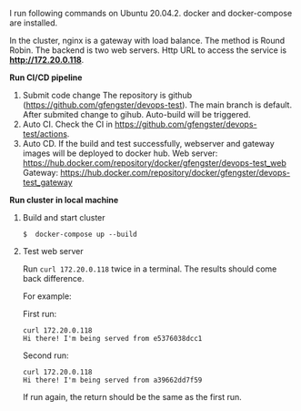 I run following commands on Ubuntu 20.04.2. docker and docker-compose are installed.

In the cluster, nginx is a gateway with load balance. The method is  Round Robin. The backend is two web servers. Http URL to access the service is **http://172.20.0.118**.

**Run CI/CD pipeline**

1.  Submit code change
    The repository is github (https://github.com/gfengster/devops-test). The main branch is default. After submited change to gihub. Auto-build will be triggered.
2.  Auto CI. 
    Check the CI in https://github.com/gfengster/devops-test/actions.
3.  Auto CD.
    If the build and test successfully, webserver and gateway images will be deployed to docker hub.
    Web server: https://hub.docker.com/repository/docker/gfengster/devops-test_web<br>
    Gateway: https://hub.docker.com/repository/docker/gfengster/devops-test_gateway

**Run cluster in local machine**

1. Build and start cluster

   `$  docker-compose up --build`

2. Test web server

   Run `curl 172.20.0.118` twice in a terminal. The results should come back difference.

   For example:

   First run:

   `curl 172.20.0.118`<br>
   `Hi there! I'm being served from e5376038dcc1` 

   Second run:

   `curl 172.20.0.118`<br>
   `Hi there! I'm being served from a39662dd7f59`

   If run again, the return should be the same as the first run.

   




